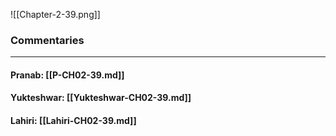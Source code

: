 ![[Chapter-2-39.png]]

### Commentaries

---

#### Pranab: [[P-CH02-39.md]]

#### Yukteshwar: [[Yukteshwar-CH02-39.md]]

#### Lahiri: [[Lahiri-CH02-39.md]]
